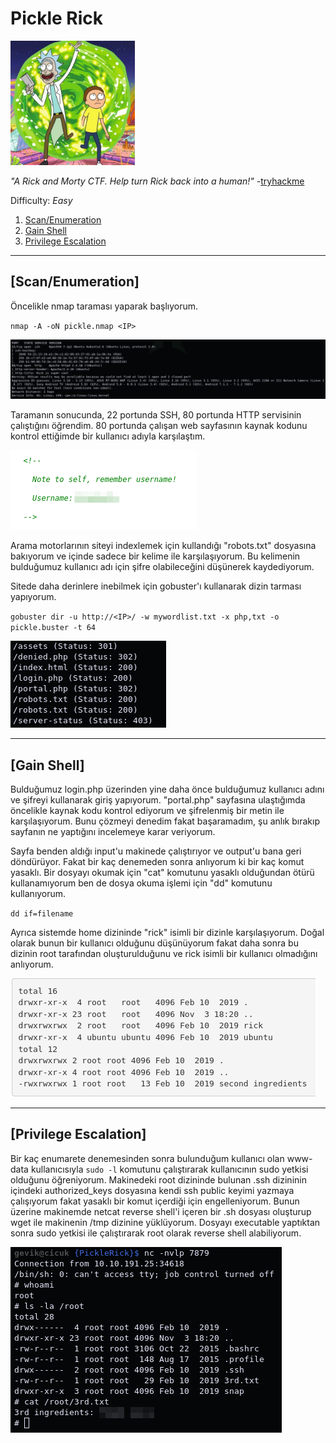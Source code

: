 # Pickle Rick

[<img src=".Images/pickle.jpeg" height="199">](https://tryhackme.com/room/picklerick)

*"A Rick and Morty CTF. Help turn Rick back into a human!"* -[tryhackme](https://tryhackme.com/p/tryhackme)

Difficulty: *Easy*

1. [Scan/Enumeration](#scan/enumeration)
2. [Gain Shell](#gain-shell)
3. [Privilege Escalation](#privilege-escalation)

******

## [Scan/Enumeration]

Öncelikle nmap taraması yaparak başlıyorum.

`nmap -A -oN pickle.nmap <IP>`

![pickle-1](.Images/pickle-1.png)

Taramanın sonucunda, 22 portunda SSH, 80 portunda HTTP servisinin çalıştığını öğrendim. 80 portunda çalışan web sayfasının kaynak kodunu kontrol ettiğimde bir kullanıcı adıyla karşılaştım.

![pickle-2](.Images/pickle-2.png)

Arama motorlarının siteyi indexlemek için kullandığı "robots.txt" dosyasına bakıyorum ve içinde sadece bir kelime ile karşılaşıyorum. Bu kelimenin bulduğumuz kullanıcı adı için şifre olabileceğini düşünerek kaydediyorum.

Sitede daha derinlere inebilmek için gobuster'ı kullanarak dizin tarması yapıyorum.

`gobuster dir -u http://<IP>/ -w mywordlist.txt -x php,txt -o pickle.buster -t 64`

![pickle-3](.Images/pickle-3.png)

******

## [Gain Shell]

Bulduğumuz login.php üzerinden yine daha önce bulduğumuz kullanıcı adını ve şifreyi kullanarak giriş yapıyorum. "portal.php" sayfasına ulaştığımda öncelikle kaynak kodu kontrol ediyorum ve şifrelenmiş bir metin ile karşılaşıyorum. Bunu çözmeyi denedim fakat başaramadım, şu anlık bırakıp sayfanın ne yaptığını incelemeye karar veriyorum.

Sayfa benden aldığı input'u makinede çalıştırıyor ve output'u bana geri döndürüyor. Fakat bir kaç denemeden sonra anlıyorum ki bir kaç komut yasaklı. Bir dosyayı okumak için "cat" komutunu yasaklı olduğundan ötürü kullanamıyorum ben de dosya okuma işlemi için "dd" komutunu kullanıyorum.

`dd if=filename`

Ayrıca sistemde home dizininde "rick" isimli bir dizinle karşılaşıyorum. Doğal olarak bunun bir kullanıcı olduğunu düşünüyorum fakat daha sonra bu dizinin root tarafından oluşturulduğunu ve rick isimli bir kullanıcı olmadığını anlıyorum.

![pickle-4](.Images/pickle-4.png)

******

## [Privilege Escalation]

Bir kaç enumarete denemesinden sonra bulunduğum kullanıcı olan www-data kullanıcısıyla `sudo -l` komutunu çalıştırarak kullanıcının sudo yetkisi olduğunu öğreniyorum. Makinedeki root dizininde bulunan .ssh dizininin içindeki authorized_keys dosyasına kendi ssh public keyimi yazmaya çalışıyorum fakat yasaklı bir komut içerdiği için engelleniyorum. Bunun üzerine makinemde netcat reverse shell'i içeren bir .sh dosyası oluşturup wget ile makinenin /tmp dizinine yüklüyorum. Dosyayı executable yaptıktan sonra sudo yetkisi ile çalıştırarak root olarak reverse shell alabiliyorum.

![pickle-5](.Images/pickle-5.png)
